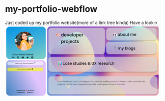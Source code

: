 # my-portfolio-webflow
Just coded up my portfolio website(more of a link tree kinda)
Have a look->
![landing page](https://raw.githubusercontent.com/Saloni098/my-portfolio-webflow/main/code/images/Screenshot%202023-06-07%20220229.png)
